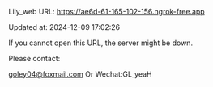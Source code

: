 Lily_web URL: https://ae6d-61-165-102-156.ngrok-free.app

Updated at: 2024-12-09 17:02:26

If you cannot open this URL, the server might be down.

Please contact: 

goley04@foxmail.com Or Wechat:GL_yeaH